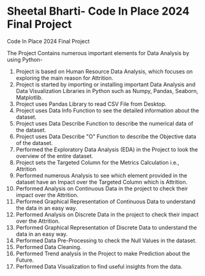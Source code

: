 # Sheetal Bharti- Code In Place 2024 Final Project
Code In Place 2024 Final Project 

The Project Contains numerous important elements for Data Analysis by using Python-
1. Project is based on Human Resource Data Analysis, which focuses on exploring the main reason for Attrition.
2. Project is started by importing or installing important Data Analysis and Data Visualization Libraries in Python such as Numpy, Pandas, Seaborn, Matplotlib.
3. Project uses Pandas Library to read CSV File from Desktop.
4. Project uses Data Info Function to see the detailed information about the dataset.
5. Project uses Data Describe Function to describe the numerical data of the dataset.
6. Project uses Data Describe "O" Function to describe the Objective data of the dataset.
7. Performed the Exploratory Data Analysis (EDA) in the Project to look the overview of the entire dataset.
8. Project sets the Targeted Column for the Metrics Calculation i.e., Attrition
9. Performed numerous Analysis to see which element provided in the dataset have an Impact over the Targeted Column which is Attrition.
10. Performed Analysis on Continuous Data in the project to check their impact over the Attrition.
11. Performed Graphical Representation of Continuous Data to understand the data in an easy way.
12. Performed Analysis on Discrete Data in the project to check their impact over the Attrition.
13. Performed Graphical Representation of Discrete Data to understand the data in an easy way.
14. Performed Data Pre-Processing to check the Null Values in the dataset.
15. Performed Data Cleaning.
16. Performed Trend analysis in the Project to make Prediction about the Future.
17. Performed Data Visualization to find useful insights from the data.
